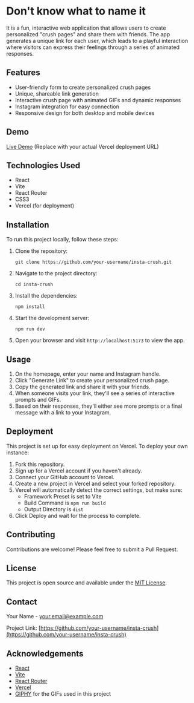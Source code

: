 # Don't know what to name it

It is a fun, interactive web application that allows users to create personalized "crush pages" and share them with friends. The app generates a unique link for each user, which leads to a playful interaction where visitors can express their feelings through a series of animated responses.

## Features

- User-friendly form to create personalized crush pages
- Unique, shareable link generation
- Interactive crush page with animated GIFs and dynamic responses
- Instagram integration for easy connection
- Responsive design for both desktop and mobile devices

## Demo

[Live Demo](https://hmm-sandy.vercel.app/) (Replace with your actual Vercel deployment URL)

## Technologies Used

- React
- Vite
- React Router
- CSS3
- Vercel (for deployment)

## Installation

To run this project locally, follow these steps:

1. Clone the repository:
   ```
   git clone https://github.com/your-username/insta-crush.git
   ```

2. Navigate to the project directory:
   ```
   cd insta-crush
   ```

3. Install the dependencies:
   ```
   npm install
   ```

4. Start the development server:
   ```
   npm run dev
   ```

5. Open your browser and visit `http://localhost:5173` to view the app.

## Usage

1. On the homepage, enter your name and Instagram handle.
2. Click "Generate Link" to create your personalized crush page.
3. Copy the generated link and share it with your friends.
4. When someone visits your link, they'll see a series of interactive prompts and GIFs.
5. Based on their responses, they'll either see more prompts or a final message with a link to your Instagram.

## Deployment

This project is set up for easy deployment on Vercel. To deploy your own instance:

1. Fork this repository.
2. Sign up for a Vercel account if you haven't already.
3. Connect your GitHub account to Vercel.
4. Create a new project in Vercel and select your forked repository.
5. Vercel will automatically detect the correct settings, but make sure:
   - Framework Preset is set to Vite
   - Build Command is `npm run build`
   - Output Directory is `dist`
6. Click Deploy and wait for the process to complete.

## Contributing

Contributions are welcome! Please feel free to submit a Pull Request.

## License

This project is open source and available under the [MIT License](LICENSE).

## Contact

Your Name - [your.email@example.com](mailto:your.email@example.com)

Project Link: [https://github.com/your-username/insta-crush](https://github.com/your-username/insta-crush)

## Acknowledgements

- [React](https://reactjs.org/)
- [Vite](https://vitejs.dev/)
- [React Router](https://reactrouter.com/)
- [Vercel](https://vercel.com/)
- [GIPHY](https://giphy.com/) for the GIFs used in this project

